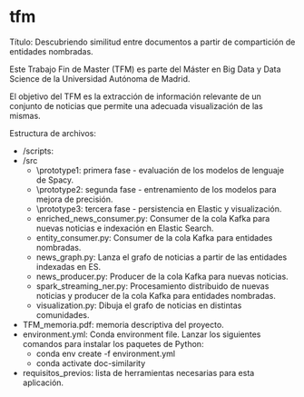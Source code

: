 # tfm
Título: Descubriendo similitud entre documentos a partir de compartición de entidades nombradas.

Este Trabajo Fin de Master (TFM) es parte del Máster en Big Data y Data Science de la Universidad Autónoma de Madrid.

El objetivo del TFM es la extracción de información relevante de un conjunto de noticias que permite una adecuada visualización de las mismas.

Estructura de archivos:
- /scripts: 
- /src
  * \prototype1: primera fase - evaluación de los modelos de lenguaje de Spacy.
  * \prototype2: segunda fase - entrenamiento de los modelos para mejora de precisión.
  * \prototype3: tercera fase - persistencia en Elastic y visualización.
  * enriched_news_consumer.py: Consumer de la cola Kafka para nuevas noticias e indexación en Elastic Search.
  * entity_consumer.py: Consumer de la cola Kafka para entidades nombradas.
  * news_graph.py: Lanza el grafo de noticias a partir de las entidades indexadas en ES.
  * news_producer.py: Producer de la cola Kafka para nuevas noticias.
  * spark_streaming_ner.py: Procesamiento distribuido de nuevas noticias y producer de la cola Kafka para entidades nombradas.
  * visualization.py: Dibuja el grafo de noticias en distintas comunidades.
- TFM_memoria.pdf: memoria descriptiva del proyecto.
- environment.yml: Conda environment file. Lanzar los siguientes comandos para instalar los paquetes de Python:
  * conda env create -f environment.yml
  * conda activate doc-similarity
- requisitos_previos: lista de herramientas necesarias para esta aplicación.
